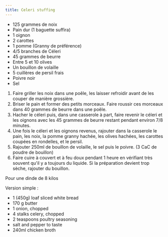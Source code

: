 ```yaml
---
title: Celeri stuffing
---
```


-   125 grammes de noix
-   Pain dur (1 baguette suffira)
-   1 oignon
-   2 carottes
-   1 pomme (Granny de préférence)
-   4/5 branches de Céleri
-   45 grammes de beurre
-   Entre 5 et 10 olives
-   Un bouillon de volaille
-   5 cuillères de persil frais
-   Poivre noir
-   Sel

1.  Faire griller les noix dans une poêle, les laisser refroidir avant
    de les couper de manière grossière.
2.  Briser le pain et former des petits morceaux. Faire roussir ces
    morceaux dans 40 grammes de beurre dans une poêle.
3.  Hacher le céleri puis, dans une casserole à part, faire revenir le
    céleri et les oignons avec les 45 grammes de beurre restant pendant
    environ 7/8 minutes.
4.  Une fois le céleri et les oignons revenus, rajouter dans la
    casserole le pain, les noix, la pomme granny hachée, les olives
    hachées, les carottes coupées en rondelles, et le persil.
5.  Rajouter 250ml de bouillon de volaille, le sel puis le poivre. (3
    CaC de poudre de bouillon)
6.  Faire cuire à couvert et à feu doux pendant 1 heure en vérifiant
    très souvent qu'il y a toujours du liquide. Si la préparation
    devient trop sèche, rajouter du bouillon.

Pour une dinde de 8 kilos

Version simple :

-   1 (450g) loaf sliced white bread
-   170 g butter
-   1 onion, chopped
-   4 stalks celery, chopped
-   2 teaspoons poultry seasoning
-   salt and pepper to taste
-   240ml chicken broth

